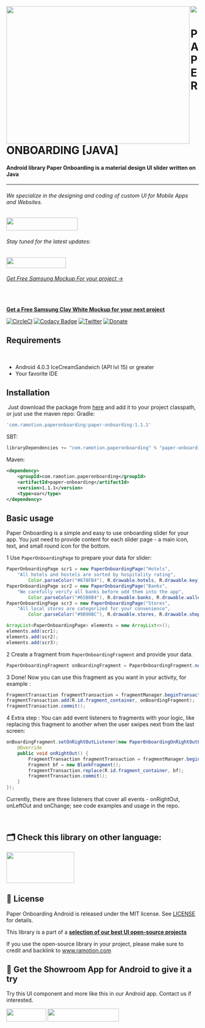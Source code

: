 <img src="https://github.com/Ramotion/folding-cell/blob/master/header.png">

<a href="https://github.com/Ramotion/paper-onboarding-android">
<img align="left" src="https://github.com/Ramotion/paper-onboarding-android/blob/master/onboarding_preview.gif" width="480" height="360" /></a>

<p><h1 align="left">PAPER ONBOARDING [JAVA]</h1></p>

<h4>Android library Paper Onboarding is a material design UI slider written on Java</h4>


___


<p><h6>We specialize in the designing and coding of custom UI for Mobile Apps and Websites.</h6>
<a href="https://dev.ramotion.com?utm_source=gthb&utm_medium=repo&utm_campaign=paper-onboarding-android">
<img src="https://github.com/ramotion/gliding-collection/raw/master/contact_our_team@2x.png" width="187" height="34"></a>
</p>
<p><h6>Stay tuned for the latest updates:</h6>
<a href="https://goo.gl/rPFpid" >
<img src="https://i.imgur.com/ziSqeSo.png/" width="156" height="28"></a></p>
<h6><a href="https://store.ramotion.com/product/samsung-clay-mockups?utm_source=gthb&utm_medium=special&utm_campaign=paper-onboarding-android#demo">Get Free Samsung Mockup For your project →</a></h6>

</br>

<b>[Get a Free Samsung Clay White Mockup for your next project](https://store.ramotion.com/product/samsung-clay-mockups?utm_source=gthb&utm_medium=special&utm_campaign=paper-onboarding-android#demo)</b>

[![CircleCI](https://circleci.com/gh/Ramotion/paper-onboarding-android.svg?style=svg)](https://circleci.com/gh/Ramotion/paper-onboarding-android)
[![Codacy Badge](https://api.codacy.com/project/badge/Grade/ed1eb5c89dfc45eabb80e93c6a124012)](https://www.codacy.com/app/Ramotion/paper-onboarding-android?utm_source=github.com&amp;utm_medium=referral&amp;utm_content=ramotion/paper-onboarding-android&amp;utm_campaign=Badge_Grade)
[![Twitter](https://img.shields.io/badge/Twitter-@Ramotion-blue.svg?style=flat)](http://twitter.com/Ramotion)
[![Donate](https://img.shields.io/badge/Donate-PayPal-blue.svg)](https://paypal.me/Ramotion)

## Requirements
​
- Android 4.0.3 IceCreamSandwich (API lvl 15) or greater
- Your favorite IDE

## Installation
​
Just download the package from [here](http://central.maven.org/maven2/com/ramotion/paperonboarding/paper-onboarding/1.1.1/paper-onboarding-1.1.1.aar) and add it to your project classpath, or just use the maven repo:
​
Gradle:
```groovy
'com.ramotion.paperonboarding:paper-onboarding:1.1.1'
```
SBT:
```scala
libraryDependencies += "com.ramotion.paperonboarding" % "paper-onboarding" % "1.1.1"
```
Maven:
```xml
<dependency>
    <groupId>com.ramotion.paperonboarding</groupId>
    <artifactId>paper-onboarding</artifactId>
    <version>1.1.1</version>
    <type>aar</type>
</dependency>
```

## Basic usage

Paper Onboarding is a simple and easy to use onboarding slider for your app. You just need to provide content for each slider page - a main icon, text, and small round icon for the bottom.

1 Use `PaperOnboardingPage` to prepare your data for slider:
```java
PaperOnboardingPage scr1 = new PaperOnboardingPage("Hotels",
	"All hotels and hostels are sorted by hospitality rating",
        Color.parseColor("#678FB4"), R.drawable.hotels, R.drawable.key);
PaperOnboardingPage scr2 = new PaperOnboardingPage("Banks",
	"We carefully verify all banks before add them into the app",
        Color.parseColor("#65B0B4"), R.drawable.banks, R.drawable.wallet);
PaperOnboardingPage scr3 = new PaperOnboardingPage("Stores",
	"All local stores are categorized for your convenience",
        Color.parseColor("#9B90BC"), R.drawable.stores, R.drawable.shopping_cart);

ArrayList<PaperOnboardingPage> elements = new ArrayList<>();
elements.add(scr1);
elements.add(scr2);
elements.add(scr3);
```


2 Create a fragment from `PaperOnboardingFragment` and provide your data.
```java
PaperOnboardingFragment onBoardingFragment = PaperOnboardingFragment.newInstance(elements);
```

3 Done! Now you can use this fragment as you want in your activity, for example :

```java
FragmentTransaction fragmentTransaction = fragmentManager.beginTransaction();
fragmentTransaction.add(R.id.fragment_container, onBoardingFragment);
fragmentTransaction.commit();
```

4 Extra step : You can add event listeners to fragments with your logic, like replacing this fragment to another when the user swipes next from the last screen:

```java
onBoardingFragment.setOnRightOutListener(new PaperOnboardingOnRightOutListener() {
    @Override
    public void onRightOut() {
        FragmentTransaction fragmentTransaction = fragmentManager.beginTransaction();
        Fragment bf = new BlankFragment();
        fragmentTransaction.replace(R.id.fragment_container, bf);
        fragmentTransaction.commit();
    }
});
```
Currently, there are three listeners that cover all events - onRightOut, onLeftOut and onChange; see code examples and usage in the repo.

<br>

## 🗂 Check this library on other language:
<a href="https://github.com/Ramotion/paper-onboarding"> 
<img src="https://github.com/ramotion/navigation-stack/raw/master/Swift@2x.png" width="178" height="81"></a>


## 📄 License

Paper Onboarding Android is released under the MIT license.
See [LICENSE](./LICENSE) for details.

This library is a part of a <a href="https://github.com/Ramotion/android-ui-animation-components-and-libraries"><b>selection of our best UI open-source projects</b></a>

If you use the open-source library in your project, please make sure to credit and backlink to www.ramotion.com

## 📱 Get the Showroom App for Android to give it a try
Try this UI component and more like this in our Android app. Contact us if interested.

<a href="https://play.google.com/store/apps/details?id=com.ramotion.showroom" >
<img src="https://raw.githubusercontent.com/Ramotion/react-native-circle-menu/master/google_play@2x.png" width="104" height="34"></a>

<a href="https://dev.ramotion.com?utm_source=gthb&utm_medium=repo&utm_campaign=paper-onboarding-android">
<img src="https://github.com/ramotion/gliding-collection/raw/master/contact_our_team@2x.png" width="187" height="34"></a>
